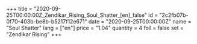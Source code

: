 +++
title = "2020-09-25T00:00:00Z_Zendikar_Rising_Soul_Shatter_[en]_false"
id = "2c2fb07b-0f70-403b-be8b-b5217f12e671"
date = "2020-09-25T00:00:00Z"
name = "Soul Shatter"
lang = ["en"]
price = "1.04"
quantity = 4
foil = false
set = "Zendikar Rising"
+++
